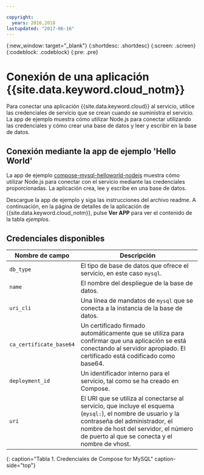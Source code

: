 ```yaml
---

copyright:
  years: 2016,2018
lastupdated: "2017-06-16"
---
```


{:new_window: target="_blank"}
{:shortdesc: .shortdesc}
{:screen: .screen}
{:codeblock: .codeblock}
{:pre: .pre}

# Conexión de una aplicación {{site.data.keyword.cloud_notm}}

Para conectar una aplicación {{site.data.keyword.cloud}} al servicio, utilice las credenciales de servicio que se crean cuando se suministra el servicio. La app de ejemplo muestra cómo utilizar Node.js para conectar utilizando las credenciales y cómo crear una base de datos y leer y escribir en la base de datos.

## Conexión mediante la app de ejemplo 'Hello World'

La app de ejemplo [compose-mysql-helloworld-nodejs](https://github.com/IBM-Bluemix/compose-mysql-helloworld-nodejs) muestra cómo utilizar Node.js para conectar con el servicio mediante las credenciales proporcionadas. La aplicación crea, lee y escribe en una base de datos.

Descargue la app de ejemplo y siga las instrucciones del archivo readme. A continuación, en la página de detalles de la aplicación de {{site.data.keyword.cloud_notm}}, pulse **Ver APP** para ver el contenido de la tabla *ejemplos*.

## Credenciales disponibles

Nombre de campo|Descripción
----------|-----------
`db_type`|El tipo de base de datos que ofrece el servicio, en este caso `mysql`.
`name`|El nombre del despliegue de la base de datos.
`uri_cli`|Una línea de mandatos de `mysql` que se conecta a la instancia de la base de datos.
`ca_certificate_base64`|Un certificado firmado automáticamente que se utiliza para confirmar que una aplicación se está conectando al servidor apropiado. El certificado está codificado como base64.
`deployment_id`|Un identificador interno para el servicio, tal como se ha creado en Compose.
`uri`|El URI que se utiliza al conectarse al servicio, que incluye el esquema (`mysql:`), el nombre de usuario y la contraseña del administrador, el nombre de host del servidor, el número de puerto al que se conecta y el nombre de vhost.
{: caption="Tabla 1. Credenciales de Compose for MySQL" caption-side="top"}
